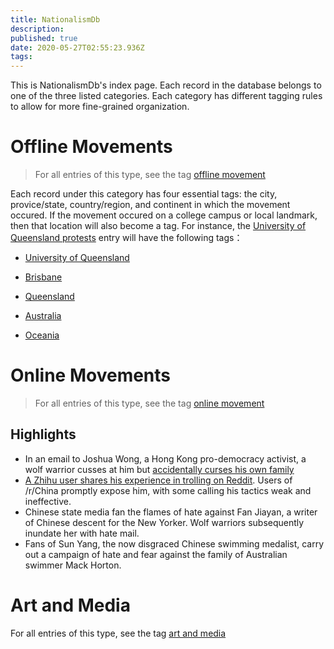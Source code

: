 ```yaml
---
title: NationalismDb
description: 
published: true
date: 2020-05-27T02:55:23.936Z
tags: 
---
```


This is NationalismDb's index page. Each record in the database belongs to one of the three listed categories. Each category has different tagging rules to allow for more fine-grained organization.
<div class="c-flex home-flex">
<div>
  
# Offline Movements
  
  <blockquote class="is-info line">
      <p>For all entries of this type, see the tag <a href="/t/offline movement">offline movement</a></p>
    </blockquote>
  
Each record under this category has four essential tags: the city, provice/state, country/region, and continent in which the movement occured. If the movement occured on a college campus or local landmark, then that location will also become a tag. For instance, the [University of Queensland protests](/nationalismdb/university-of-queensland-protests) entry will have the following tags：
- [University of Queensland](/t/university%20of%20queensland)
- [Brisbane](/t/brisbane)
- [Queensland](/t/queensland)
- [Australia](/t/australia)
- [Oceania](/t/oceania)

  </div>
  <div>
    
    <h1>Online Movements</h1>
    <blockquote class="is-info line">
      <p>For all entries of this type, see the tag <a href="/t/online movement">online movement</a></p>
      
    </blockquote>

    
    <h2>Highlights</h2>
    
    - In an email to Joshua Wong, a Hong Kong pro-democracy activist, a wolf warrior cusses at him but [accidentally curses his own family](/en/nationalismdb/wolf-warrior-emails-joshua-wong-over-animal-crossing)
    - [A Zhihu user shares his experience in trolling on Reddit](/en/nationalismdb/a-ccp-shills-guide-to-trolling-on-reddit). Users of /r/China promptly expose him, with some calling his tactics weak and ineffective.
    - Chinese state media fan the flames of hate against Fan Jiayan, a writer of Chinese descent for the New Yorker. Wolf warriors subsequently inundate her with hate mail.
    - Fans of Sun Yang, the now disgraced Chinese swimming medalist, carry out a campaign of hate and fear against the family of Australian swimmer Mack Horton.
    
  </div>
  <div>
    
  # Art and Media
    <p>For all entries of this type, see the tag <a href="/t/art and media">art and media</a></p>
  </div>
</div>




  